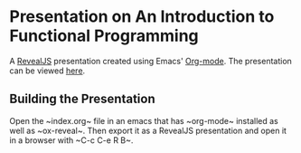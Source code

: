 # Presentation on An Introduction to Functional Programming

A [RevealJS](http://lab.hakim.se/reveal-js/#/) presentation created using Emacs'
[Org-mode](http://orgmode.org/).  The presentation can be viewed
[here](https://tmciver.github.io/monoid-presentation).

## Building the Presentation

Open the ~index.org~ file in an emacs that has ~org\-mode~ installed as well as
~ox\-reveal~.  Then export it as a RevealJS presentation and open it in a browser
with ~C\-c C\-e R B~.
